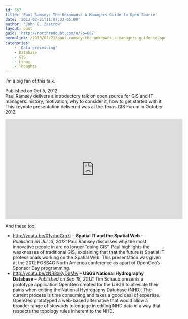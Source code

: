 ```yaml
---
id: 667
title: 'Paul Ramsey: The Unknowns: A Managers Guide to Open Source'
date: '2013-02-21T11:07:33-05:00'
author: 'John C. Zastrow'
layout: post
guid: 'http://northredoubt.com/n/?p=667'
permalink: /2013/02/21/paul-ramsey-the-unknowns-a-managers-guide-to-open-source/
categories:
    - 'Data processing'
    - Database
    - GIS
    - Linux
    - Thoughts
---
```


I’m a big fan of this talk.

Published on Oct 5, 2012  
Paul Ramsey delivers a introductory talk on open source for GIS and IT managers: history, motivation, why to consider it, how to get started with it. This keynote presentation delivered was at the Texas GIS Forum in October 2012.

<iframe allowfullscreen="" frameborder="0" height="315" loading="lazy" src="http://www.youtube.com/embed/jUgiG6eaYtI" width="560"></iframe>

And these too:

- <http://youtu.be/01yrhqCro7I> – **Spatial IT and the Spatial Web** – *Published on Jul 13, 2012:* Paul Ramsey discusses why the most innovative people in are no longer “doing GIS”. Paul highlights the weaknesses of traditional GIS, explaining that that the future is Spatial IT professionals working on the Spatial Web. This presentation was given at the 2012 FOSS4G North America conference as apart of OpenGeo’s Sponsor Day programming.
- <http://youtu.be/zNR8xKyDbMw> – **USGS National Hydrography Database** – *Published on Sep 18, 2012:* Tim Schaub presents a prototype application OpenGeo created for the USGS to alleviate their pains when editing the National Hydrogaphy Database (NHD). The current process is time consuming and takes a good deal of expertise. OpenGeo prototyped a web-based alternative that would allow a broader range of stewards to engage in editing NHD data in a way that respects the topology rules inherent to the NHD.